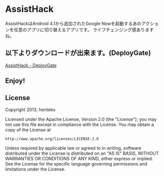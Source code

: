 # AssistHack
AssistHackはAndroid 4.1から追加されたGoogle Nowを起動するあのアクションを任意のアプリに切り替えるアプリです。
ライフチェンジング感ありますね。

## 以下よりダウンロードが出来ます。(DeployGate)
[AssistHack - DeployGate](https://deploygate.com/distributions/e62d78133f075debe02fd7c107e2672041ba558f)

## Enjoy!

## License
Copyright 2013, henteko

Licensed under the Apache License, Version 2.0 (the "License"); you may not use this file except in compliance with the License. You may obtain a copy of the License at

```
http://www.apache.org/licenses/LICENSE-2.0
```
Unless required by applicable law or agreed to in writing, software distributed under the License is distributed on an "AS IS" BASIS, WITHOUT WARRANTIES OR CONDITIONS OF ANY KIND, either express or implied. See the License for the specific language governing permissions and limitations under the License.
